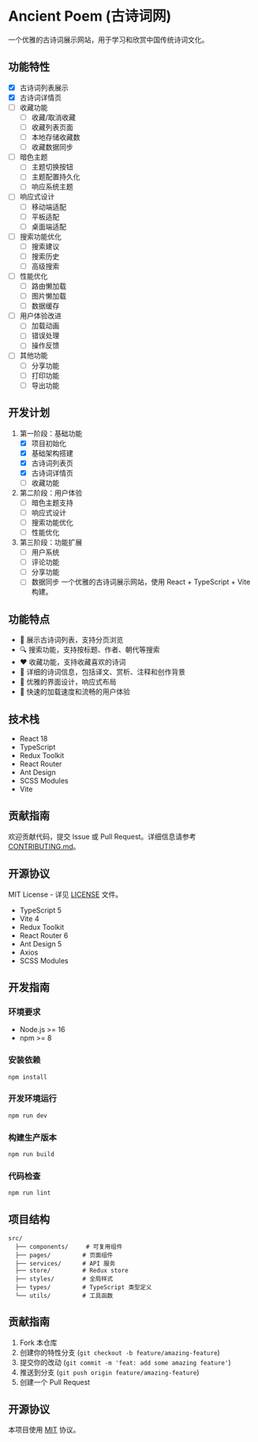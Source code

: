 # Ancient Poem (古诗词网)

一个优雅的古诗词展示网站，用于学习和欣赏中国传统诗词文化。

## 功能特性

- [x] 古诗词列表展示
- [x] 古诗词详情页
- [ ] 收藏功能
  - [ ] 收藏/取消收藏
  - [ ] 收藏列表页面
  - [ ] 本地存储收藏数
  - [ ] 收藏数据同步
- [ ] 暗色主题
  - [ ] 主题切换按钮
  - [ ] 主题配置持久化
  - [ ] 响应系统主题
- [ ] 响应式设计
  - [ ] 移动端适配
  - [ ] 平板适配
  - [ ] 桌面端适配
- [ ] 搜索功能优化
  - [ ] 搜索建议
  - [ ] 搜索历史
  - [ ] 高级搜索
- [ ] 性能优化
  - [ ] 路由懒加载
  - [ ] 图片懒加载
  - [ ] 数据缓存
- [ ] 用户体验改进
  - [ ] 加载动画
  - [ ] 错误处理
  - [ ] 操作反馈
- [ ] 其他功能
  - [ ] 分享功能
  - [ ] 打印功能
  - [ ] 导出功能

## 开发计划

1. 第一阶段：基础功能
   - [x] 项目初始化
   - [x] 基础架构搭建
   - [x] 古诗词列表页
   - [x] 古诗词详情页
   - [ ] 收藏功能

2. 第二阶段：用户体验
   - [ ] 暗色主题支持
   - [ ] 响应式设计
   - [ ] 搜索功能优化
   - [ ] 性能优化

3. 第三阶段：功能扩展
   - [ ] 用户系统
   - [ ] 评论功能
   - [ ] 分享功能
   - [ ] 数据同步
一个优雅的古诗词展示网站，使用 React + TypeScript + Vite 构建。

## 功能特点

- 🎯 展示古诗词列表，支持分页浏览
- 🔍 搜索功能，支持按标题、作者、朝代等搜索
- ❤️ 收藏功能，支持收藏喜欢的诗词
- 📝 详细的诗词信息，包括译文、赏析、注释和创作背景
- 🎨 优雅的界面设计，响应式布局
- 🚀 快速的加载速度和流畅的用户体验

## 技术栈

- React 18
- TypeScript
- Redux Toolkit
- React Router
- Ant Design
- SCSS Modules
- Vite

## 贡献指南

欢迎贡献代码，提交 Issue 或 Pull Request。详细信息请参考 [CONTRIBUTING.md](./CONTRIBUTING.md)。

## 开源协议

MIT License - 详见 [LICENSE](./LICENSE) 文件。
- TypeScript 5
- Vite 4
- Redux Toolkit
- React Router 6
- Ant Design 5
- Axios
- SCSS Modules

## 开发指南

### 环境要求

- Node.js >= 16
- npm >= 8

### 安装依赖

```bash
npm install
```

### 开发环境运行

```bash
npm run dev
```

### 构建生产版本

```bash
npm run build
```

### 代码检查

```bash
npm run lint
```

## 项目结构

```
src/
  ├── components/     # 可复用组件
  ├── pages/         # 页面组件
  ├── services/      # API 服务
  ├── store/         # Redux store
  ├── styles/        # 全局样式
  ├── types/         # TypeScript 类型定义
  └── utils/         # 工具函数
```

## 贡献指南

1. Fork 本仓库
2. 创建你的特性分支 (`git checkout -b feature/amazing-feature`)
3. 提交你的改动 (`git commit -m 'feat: add some amazing feature'`)
4. 推送到分支 (`git push origin feature/amazing-feature`)
5. 创建一个 Pull Request

## 开源协议

本项目使用 [MIT](LICENSE) 协议。
